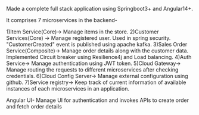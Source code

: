 Made a complete full stack application using Springboot3+ and Angular14+.

It comprises 7 microservices in the backend-

1)Item Service(Core)-> Manage items in the store.
2)Customer Services(Core) -> Manage registered user. Used in spring security. "CustomerCreated" event is published using apache kafka.
3)Sales Order Service(Composite)-> Manage order details along with the customer data. Implemented Circuit breaker using Resilience4j and Load balancing.
4)Auth Service-> Manage authentication using JWT token.
5)Cloud Gateway-> Manage routing the requests to different microservices after checking credentials.
6)Cloud Config Server-> Manage external configuration using github.
7)Service registry-> Keep track of current information of available instances of each microservices in an application.


Angular UI- Manage UI for authentication and invokes APIs to create order and fetch order details
